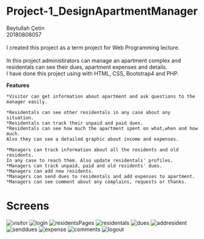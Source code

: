 # Project-1_DesignApartmentManager

Beytullah Çetin\
20180808057\
\
I created this project as a term project for Web Programming lecture.\
\
In this project administirators can manage an apartment complex and residentals can see their dues, apartment expenses and details.
\
I have done this project using with HTML, CSS, Bootstrap4 and PHP.

**Features**

    *Visitor can get information about apartment and ask questions to the manager easily.
    
    *Residentals can see other residentals in any case about any situation.
    *Residentals can track their unpaid and paid dues.
    *Residentals can see how much the apartment spent on what,when and how much. 
    Also they can see a detailed graphic about income and expenses.
    
    *Managers can track information about all the residents and old residents. 
    In any case to reach them. Also update residentals' profiles.
    *Managers can track unpaid, paid and old residents' dues.
    *Managers can add new residents.
    *Managers can send dues to residentals and add expenses to apartment.
    *Managers can see comment about any complains, requests or thanks.

# Screens

![visitor](https://github.com/BeytullahCetin/Project-1_DesignApartmentManager/blob/master/images/gifs/highres/visitor.gif)
![login](https://github.com/BeytullahCetin/Project-1_DesignApartmentManager/blob/master/images/gifs/highres/login.gif)
![residentsPages](https://github.com/BeytullahCetin/Project-1_DesignApartmentManager/blob/master/images/gifs/highres/resident.gif)
![residentals](https://github.com/BeytullahCetin/Project-1_DesignApartmentManager/blob/master/images/gifs/highres/residentals.gif)
![dues](https://github.com/BeytullahCetin/Project-1_DesignApartmentManager/blob/master/images/gifs/highres/dues.gif)
![addresident](https://github.com/BeytullahCetin/Project-1_DesignApartmentManager/blob/master/images/gifs/highres/addResident.gif)
![senddues](https://github.com/BeytullahCetin/Project-1_DesignApartmentManager/blob/master/images/gifs/highres/dues.gif)
![expense](https://github.com/BeytullahCetin/Project-1_DesignApartmentManager/blob/master/images/gifs/highres/expense.gif)
![comments](https://github.com/BeytullahCetin/Project-1_DesignApartmentManager/blob/master/images/gifs/highres/comments.gif)
![logout](https://github.com/BeytullahCetin/Project-1_DesignApartmentManager/blob/master/images/gifs/highres/logout.gif)
